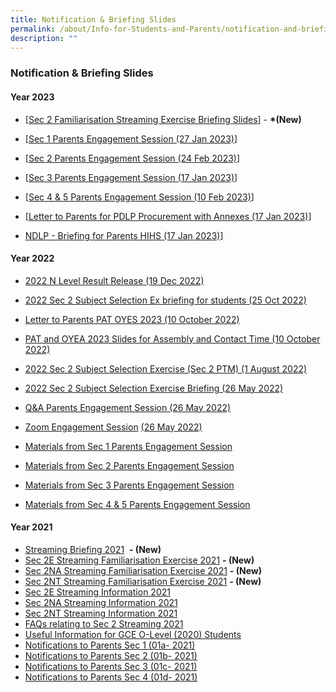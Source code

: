 ```yaml
---
title: Notification & Briefing Slides
permalink: /about/Info-for-Students-and-Parents/notification-and-briefing-slides/
description: ""
---
```

### **Notification & Briefing Slides**

#### **Year 2023**

* [[Sec 2 Familiarisation Streaming Exercise Briefing Slides](https://drive.google.com/file/d/1zrMMmYGK6N_qV-eZd9JqCztmynvfF8rl/view?usp=share_link)] - **\*(New)**

* [[Sec 1 Parents Engagement Session (27 Jan 2023)](https://drive.google.com/file/d/1BmuzdADmXw_qqvJqM10aiE-DwSQiHQbu/view?usp=sharing)] 

* [[Sec 2 Parents Engagement Session (24 Feb 2023)](https://drive.google.com/file/d/1tKh4te4LEVUcBcOwAycNPphTPPYdxJaR/view?usp=sharing)] 

* [[Sec 3 Parents Engagement Session (17 Jan 2023)](https://drive.google.com/file/d/1gbtWE6vl3jwXLDGnJCYb1asTDppxKSzH/view?usp=share_link)]

* [[Sec 4 & 5 Parents Engagement Session (10 Feb 2023)](https://drive.google.com/file/d/1CGXOw8cqQdbj_AspjVBE_RStpoBJfpqu/view?usp=share_link)]


* [[Letter to Parents for PDLP Procurement with Annexes (17 Jan 2023)](https://drive.google.com/file/d/14TlXRnBbBN41REJQK6ETAwbc7CvmBiBX/view?usp=sharing)]

* [NDLP - Briefing for Parents HIHS (17 Jan 2023)](https://drive.google.com/file/d/10q6HEpvRTubQQg1X2imYsKy31DFnGp76/view?usp=sharing)]

#### **Year 2022**

* [2022 N Level Result Release (19 Dec 2022)](https://drive.google.com/file/d/1Wx-90wfdvPI8vPSCligA7jMCeynTP46A/view?usp=sharing)


* [2022 Sec 2 Subject Selection Ex briefing for students (25 Oct 2022)](https://drive.google.com/file/d/16nmV6zCaE5NAsCoZeER0QEIMly2oO_A1/view?usp=sharing) 


* [Letter to Parents PAT OYES 2023 (10 October 2022)](https://drive.google.com/file/d/1WVwBw4bqqnybhYb5oMPdRPTdkmqhDOsV/view?usp=sharing) 

* [PAT and OYEA 2023 Slides for Assembly and Contact Time (10 October 2022)](http://ile/d/f1-BF0216iyiFg21TDZapW08mzQo4Vl9lq/view?usp=sharing)

* [2022 Sec 2 Subject Selection Exercise (Sec 2 PTM) (1 August 2022)](https://drive.google.com/file/d/1B0jv4PobD2UIWtu4T0CQEdeEg3qf6AE1/view?usp=sharing) 
* [2022 Sec 2 Subject Selection Exercise Briefing (26 May 2022)](https://drive.google.com/file/d/1WKXLLDlV9l6O7hBtvICFGJ49aWqP5Sd0/view?usp=sharing)
* [Q&A Parents Engagement Session (26 May 2022)](https://drive.google.com/file/d/1rLEBdH_gECXfEL1LnAwC-hZon4TONo5Z/view?usp=sharing)  
* [Zoom Engagement Session](https://holyinnocentshigh.moe.edu.sg/about/information-for-students-and-parents/goog_1369046187) [(26 May 2022)](https://youtu.be/DZS835yw8A8)  
* [Materials from Sec 1 Parents Engagement Session](https://drive.google.com/file/d/1kHQm5bCyhh6Jn5dNOurZFZnPBtZ_LQ5I/view?usp=sharing) 
* [Materials from Sec 2 Parents Engagement Session](https://drive.google.com/file/d/1VxqYnSjlxH2m9dSIkklkQPD51t24P7Fy/view?usp=sharing) 
* [Materials from Sec 3 Parents Engagement Session](https://drive.google.com/file/d/1--gx_sDzmW0Pc5uJg-Fcp8Q8dqMlG3PS/view?usp=sharing)  
* [Materials from Sec 4 & 5 Parents Engagement Session](https://drive.google.com/file/d/1MwUWbrsBjyyKJtFBD-m5DFwBdvGOMLH5/view?usp=sharing) 

#### **Year 2021**

* [Streaming Briefing 2021](https://drive.google.com/file/d/1rsRH3LnROmlaAMyVfT96AT6PTJrwzfNl/view?usp=sharing)  **\- (New)**
* [Sec 2E Streaming Familiarisation Exercise 2021](https://drive.google.com/file/d/1q5Ts4CQfBh86RqCFceS23GUdym-kOUPS/view?usp=sharing) **\- (New)**
* [Sec 2NA Streaming Familiarisation Exercise 2021](https://drive.google.com/file/d/1G8zmTebZJKCln6jolVf7fya-Fed40GIo/view?usp=sharing) **\- (New)**
* [Sec 2NT Streaming Familiarisation Exercise 2021](https://drive.google.com/file/d/1k-82xx9EmeLInpLEj1VX81ZqFAJZkFc7/view?usp=sharing) **\- (New)**
* [Sec 2E Streaming Information 2021](https://drive.google.com/file/d/1Ru2dwBt1Q5XS96uHTpLWqoW8k67vmPAs/view?usp=sharing) 
* [Sec 2NA Streaming Information 2021](https://drive.google.com/file/d/1j3m89wZwbgTH1UjC0x5UZWhqd6_nGdlr/view?usp=sharing)   
* [Sec 2NT Streaming Information 2021](https://drive.google.com/file/d/1I7Gha9QGAtyg4n1yEzT9qIsDKjZvAYY6/view?usp=sharing)    
* [FAQs relating to Sec 2 Streaming 2021](https://drive.google.com/file/d/1pTQp691I4iH6F_B78-hLdza7gJU4LS_Q/view?usp=sharing)
* [Useful Information for GCE O-Level (2020) Students](https://drive.google.com/file/d/1_tmgBN6pGd2lMAgnjV9-duzz9D4VK7z5/view?usp=sharing)  
* [Notifications to Parents Sec 1 (01a- 2021)](https://drive.google.com/file/d/1gSY9MbawEhlBxjhz3fstuT7X4dPKbJC9/view?usp=sharing)   
* [Notifications to Parents Sec 2 (01b- 2021)](https://drive.google.com/file/d/1DanNY8vb30OOjH1ep4ImjEl2R-g_xhnt/view?usp=sharing)  
* [Notifications to Parents Sec 3 (01c- 2021)](https://drive.google.com/file/d/1inj29stCed_LhFOd5ur3DR89-SuMr4Mo/view?usp=sharing)
* [Notifications to Parents Sec 4 (01d- 2021)](https://drive.google.com/file/d/1KA6w3qAkcD0vvkmofdfCy2ZmtINg-_Lz/view?usp=sharing)